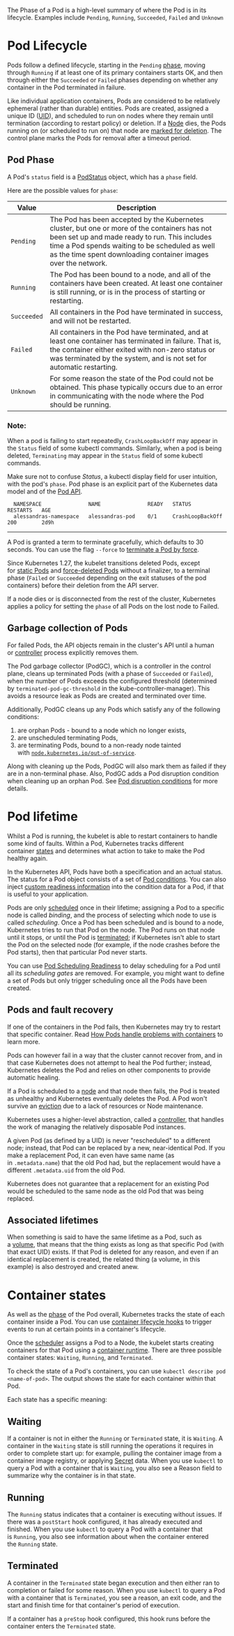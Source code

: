 The Phase of a Pod is a high-level summary of where the Pod is in its lifecycle. Examples include `Pending`, `Running`, `Succeeded`, `Failed` and `Unknown`

# Pod Lifecycle
Pods follow a defined lifecycle, starting in the `Pending` [phase](https://kubernetes.io/docs/concepts/workloads/pods/pod-lifecycle/#pod-phase), moving through `Running` if at least one of its primary containers starts OK, and then through either the `Succeeded` or `Failed` phases depending on whether any container in the Pod terminated in failure.

Like individual application containers, Pods are considered to be relatively ephemeral (rather than durable) entities. Pods are created, assigned a unique ID ([UID](https://kubernetes.io/docs/concepts/overview/working-with-objects/names/#uids)), and scheduled to run on nodes where they remain until termination (according to restart policy) or deletion. If a [Node](https://kubernetes.io/docs/concepts/architecture/nodes/) dies, the Pods running on (or scheduled to run on) that node are [marked for deletion](https://kubernetes.io/docs/concepts/workloads/pods/pod-lifecycle/#pod-garbage-collection).
The control plane marks the Pods for removal after a timeout period.

## Pod Phase
A Pod's `status` field is a [PodStatus](https://kubernetes.io/docs/reference/generated/kubernetes-api/v1.33/#podstatus-v1-core) object, which has a `phase` field.

Here are the possible values for `phase`:

| Value       | Description                                                                                                                                                                                                                                                        |
| ----------- | ------------------------------------------------------------------------------------------------------------------------------------------------------------------------------------------------------------------------------------------------------------------ |
| `Pending`   | The Pod has been accepted by the Kubernetes cluster, but one or more of the containers has not been set up and made ready to run. This includes time a Pod spends waiting to be scheduled as well as the time spent downloading container images over the network. |
| `Running`   | The Pod has been bound to a node, and all of the containers have been created. At least one container is still running, or is in the process of starting or restarting.                                                                                            |
| `Succeeded` | All containers in the Pod have terminated in success, and will not be restarted.                                                                                                                                                                                   |
| `Failed`    | All containers in the Pod have terminated, and at least one container has terminated in failure. That is, the container either exited with non-zero status or was terminated by the system, and is not set for automatic restarting.                               |
| `Unknown`   | For some reason the state of the Pod could not be obtained. This phase typically occurs due to an error in communicating with the node where the Pod should be running.                                                                                            |

### Note:
When a pod is failing to start repeatedly, `CrashLoopBackOff` may appear in the `Status` field of some kubectl commands. Similarly, when a pod is being deleted, `Terminating` may appear in the `Status` field of some kubectl commands.

Make sure not to confuse _Status_, a kubectl display field for user intuition, with the pod's `phase`. Pod phase is an explicit part of the Kubernetes data model and of the [Pod API](https://kubernetes.io/docs/reference/kubernetes-api/workload-resources/pod-v1/).

```
  NAMESPACE               NAME               READY   STATUS             RESTARTS   AGE
  alessandras-namespace   alessandras-pod    0/1     CrashLoopBackOff   200        2d9h
```

---

A Pod is granted a term to terminate gracefully, which defaults to 30 seconds. You can use the flag `--force` to [terminate a Pod by force](https://kubernetes.io/docs/concepts/workloads/pods/pod-lifecycle/#pod-termination-forced).

Since Kubernetes 1.27, the kubelet transitions deleted Pods, except for [static Pods](https://kubernetes.io/docs/tasks/configure-pod-container/static-pod/) and [force-deleted Pods](https://kubernetes.io/docs/concepts/workloads/pods/pod-lifecycle/#pod-termination-forced) without a finalizer, to a terminal phase (`Failed` or `Succeeded` depending on the exit statuses of the pod containers) before their deletion from the API server.

If a node dies or is disconnected from the rest of the cluster, Kubernetes applies a policy for setting the `phase` of all Pods on the lost node to Failed.


## Garbage collection of Pods
For failed Pods, the API objects remain in the cluster's API until a human or [controller](https://kubernetes.io/docs/concepts/architecture/controller/) process explicitly removes them.

The Pod garbage collector (PodGC), which is a controller in the control plane, cleans up terminated Pods (with a phase of `Succeeded` or `Failed`), when the number of Pods exceeds the configured threshold (determined by `terminated-pod-gc-threshold` in the kube-controller-manager). This avoids a resource leak as Pods are created and terminated over time.

Additionally, PodGC cleans up any Pods which satisfy any of the following conditions:

1. are orphan Pods - bound to a node which no longer exists,
2. are unscheduled terminating Pods,
3. are terminating Pods, bound to a non-ready node tainted with [`node.kubernetes.io/out-of-service`](https://kubernetes.io/docs/reference/labels-annotations-taints/#node-kubernetes-io-out-of-service).

Along with cleaning up the Pods, PodGC will also mark them as failed if they are in a non-terminal phase. Also, PodGC adds a Pod disruption condition when cleaning up an orphan Pod. See [Pod disruption conditions](https://kubernetes.io/docs/concepts/workloads/pods/disruptions/#pod-disruption-conditions) for more details.


# Pod lifetime
Whilst a Pod is running, the kubelet is able to restart containers to handle some kind of faults. Within a Pod, Kubernetes tracks different container [states](https://kubernetes.io/docs/concepts/workloads/pods/pod-lifecycle/#container-states) and determines what action to take to make the Pod healthy again.

In the Kubernetes API, Pods have both a specification and an actual status. The status for a Pod object consists of a set of [Pod conditions](https://kubernetes.io/docs/concepts/workloads/pods/pod-lifecycle/#pod-conditions). You can also inject [custom readiness information](https://kubernetes.io/docs/concepts/workloads/pods/pod-lifecycle/#pod-readiness-gate) into the condition data for a Pod, if that is useful to your application.

Pods are only [scheduled](https://kubernetes.io/docs/concepts/scheduling-eviction/) once in their lifetime; assigning a Pod to a specific node is called _binding_, and the process of selecting which node to use is called _scheduling_. Once a Pod has been scheduled and is bound to a node, Kubernetes tries to run that Pod on the node. The Pod runs on that node until it stops, or until the Pod is [terminated](https://kubernetes.io/docs/concepts/workloads/pods/pod-lifecycle/#pod-termination); if Kubernetes isn't able to start the Pod on the selected node (for example, if the node crashes before the Pod starts), then that particular Pod never starts.

You can use [Pod Scheduling Readiness](https://kubernetes.io/docs/concepts/scheduling-eviction/pod-scheduling-readiness/) to delay scheduling for a Pod until all its _scheduling gates_ are removed. For example, you might want to define a set of Pods but only trigger scheduling once all the Pods have been created.

## Pods and fault recovery
If one of the containers in the Pod fails, then Kubernetes may try to restart that specific container. Read [How Pods handle problems with containers](https://kubernetes.io/docs/concepts/workloads/pods/pod-lifecycle/#container-restarts) to learn more.

Pods can however fail in a way that the cluster cannot recover from, and in that case Kubernetes does not attempt to heal the Pod further; instead, Kubernetes deletes the Pod and relies on other components to provide automatic healing.

If a Pod is scheduled to a [node](https://kubernetes.io/docs/concepts/architecture/nodes/) and that node then fails, the Pod is treated as unhealthy and Kubernetes eventually deletes the Pod. A Pod won't survive an [eviction](https://kubernetes.io/docs/concepts/scheduling-eviction/) due to a lack of resources or Node maintenance.

Kubernetes uses a higher-level abstraction, called a [controller](https://kubernetes.io/docs/concepts/architecture/controller/), that handles the work of managing the relatively disposable Pod instances.

A given Pod (as defined by a UID) is never "rescheduled" to a different node; instead, that Pod can be replaced by a new, near-identical Pod. If you make a replacement Pod, it can even have same name (as in `.metadata.name`) that the old Pod had, but the replacement would have a different `.metadata.uid` from the old Pod.

Kubernetes does not guarantee that a replacement for an existing Pod would be scheduled to the same node as the old Pod that was being replaced.

## Associated lifetimes
When something is said to have the same lifetime as a Pod, such as a [volume](https://kubernetes.io/docs/concepts/storage/volumes/), that means that the thing exists as long as that specific Pod (with that exact UID) exists. If that Pod is deleted for any reason, and even if an identical replacement is created, the related thing (a volume, in this example) is also destroyed and created anew.


# Container states
As well as the [phase](https://kubernetes.io/docs/concepts/workloads/pods/pod-lifecycle/#pod-phase) of the Pod overall, Kubernetes tracks the state of each container inside a Pod. You can use [container lifecycle hooks](https://kubernetes.io/docs/concepts/containers/container-lifecycle-hooks/) to trigger events to run at certain points in a container's lifecycle.

Once the [scheduler](https://kubernetes.io/docs/reference/command-line-tools-reference/kube-scheduler/) assigns a Pod to a Node, the kubelet starts creating containers for that Pod using a [container runtime](https://kubernetes.io/docs/setup/production-environment/container-runtimes). There are three possible container states: `Waiting`, `Running`, and `Terminated`.

To check the state of a Pod's containers, you can use `kubectl describe pod <name-of-pod>`. The output shows the state for each container within that Pod.

Each state has a specific meaning:

## Waiting
If a container is not in either the `Running` or `Terminated` state, it is `Waiting`. A container in the `Waiting` state is still running the operations it requires in order to complete start up: for example, pulling the container image from a container image registry, or applying [Secret](https://kubernetes.io/docs/concepts/configuration/secret/) data. When you use `kubectl` to query a Pod with a container that is `Waiting`, you also see a Reason field to summarize why the container is in that state.

## Running
The `Running` status indicates that a container is executing without issues. If there was a `postStart` hook configured, it has already executed and finished. When you use `kubectl` to query a Pod with a container that is `Running`, you also see information about when the container entered the `Running` state.

## Terminated
A container in the `Terminated` state began execution and then either ran to completion or failed for some reason. When you use `kubectl` to query a Pod with a container that is `Terminated`, you see a reason, an exit code, and the start and finish time for that container's period of execution.

If a container has a `preStop` hook configured, this hook runs before the container enters the `Terminated` state.

